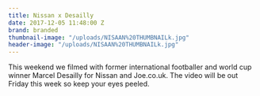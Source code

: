 ```yaml
---
title: Nissan x Desailly
date: 2017-12-05 11:48:00 Z
brand: branded
thumbnail-image: "/uploads/NISAAN%20THUMBNAILk.jpg"
header-image: "/uploads/NISAAN%20THUMBNAILk.jpg"
---
```


This weekend we filmed with former international footballer and world cup winner Marcel Desailly for Nissan and Joe.co.uk. The video will be out Friday this week so keep your eyes peeled.